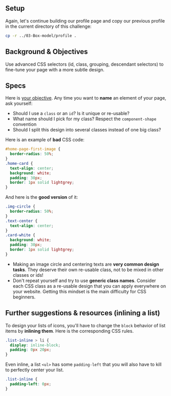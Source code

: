 ## Setup

Again, let's continue building our profile page and copy our previous profile in the current directory of this challenge:

```bash
cp -r ../03-Box-model/profile .
```

## Background & Objectives

Use advanced CSS selectors (id, class, grouping, descendant selectors) to fine-tune your page with a more subtle design.

## Specs

Here is [your objective](http://lewagon.github.io/html-css-challenges/04-advanced-selectors/). Any time you want to **name** an element of your page, ask yourself:

- Should I use a `class` or an `id`? Is it unique or re-usable?
- What name should I pick for my class? Respect the `component-shape` convention
- Should I split this design into several classes instead of one big class?

Here is an example of **bad** CSS code:

```css
#home-page-first-image {
  border-radius: 50%;
}
.home-card {
  text-align: center;
  background: white;
  padding: 30px;
  border: 1px solid lightgrey;
}
```

And here is the **good version** of it:

```css
.img-circle {
  border-radius: 50%;
}
.text-center {
  text-align: center;
}
.card-white {
  background: white;
  padding: 30px;
  border: 1px solid lightgrey;
}
```

- Making an image circle and centering texts are **very common design tasks**. They deserve their own re-usable class, not to be mixed in other classes or ids!
- Don't repeat yourself and try to use **generic class names**. Consider each CSS class as a re-usable design that you can apply everywhere on your website. Getting this mindset is the main difficulty for CSS beginners.

## Further suggestions & resources (inlining a list)

To design your lists of icons, you'll have to change the `block` behavior of list items by **inlining them**. Here is the corresponding CSS rules.

```css
.list-inline > li {
  display: inline-block;
  padding: 0px 20px;
}
```

Even inline, a list `<ul>` has some `padding-left` that you will also have to kill to perfectly center your list.

```css
.list-inline {
  padding-left: 0px;
}
```
